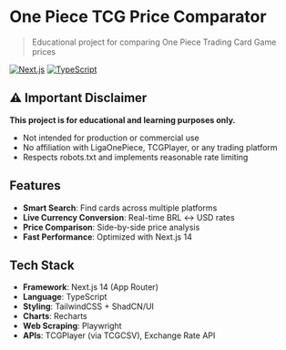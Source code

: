 # One Piece TCG Price Comparator

>  Educational project for comparing One Piece Trading Card Game prices

[![Next.js](https://img.shields.io/badge/Next.js-14-black)](https://nextjs.org/)
[![TypeScript](https://img.shields.io/badge/TypeScript-5.0-blue)](https://www.typescriptlang.org/)

## ⚠️ Important Disclaimer

**This project is for educational and learning purposes only.**

- Not intended for production or commercial use
- No affiliation with LigaOnePiece, TCGPlayer, or any trading platform
- Respects robots.txt and implements reasonable rate limiting

##  Features

- **Smart Search**: Find cards across multiple platforms
- **Live Currency Conversion**: Real-time BRL ↔ USD rates
- **Price Comparison**: Side-by-side price analysis
-  **Fast Performance**: Optimized with Next.js 14

##  Tech Stack

- **Framework**: Next.js 14 (App Router)
- **Language**: TypeScript
- **Styling**: TailwindCSS + ShadCN/UI
- **Charts**: Recharts
- **Web Scraping**: Playwright
- **APIs**: TCGPlayer (via TCGCSV), Exchange Rate API
